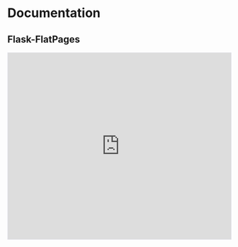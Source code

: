 Documentation
=============

Flask-FlatPages
---------------

<iframe src="http://pythonhosted.org/Flask-FlatPages/" width="100%" height="420" frameborder="0" style="border: 1px solid #e1e1e8;"></iframe>